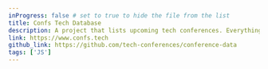 ```yaml
---
inProgress: false # set to true to hide the file from the list
title: Confs Tech Database
description: A project that lists upcoming tech conferences. Everything is free and will stay free. It's aimed to be simple and without useless clutter.
link: https://www.confs.tech
github_link: https://github.com/tech-conferences/conference-data
tags: ['JS']
---
```

